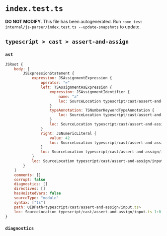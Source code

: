 # `index.test.ts`

**DO NOT MODIFY**. This file has been autogenerated. Run `rome test internal/js-parser/index.test.ts --update-snapshots` to update.

## `typescript > cast > assert-and-assign`

### `ast`

```javascript
JSRoot {
	body: [
		JSExpressionStatement {
			expression: JSAssignmentExpression {
				operator: "="
				left: TSAssignmentAsExpression {
					expression: JSAssignmentIdentifier {
						name: "a"
						loc: SourceLocation typescript/cast/assert-and-assign/input.ts 1:1-1:2 (a)
					}
					typeAnnotation: TSNumberKeywordTypeAnnotation {
						loc: SourceLocation typescript/cast/assert-and-assign/input.ts 1:6-1:12
					}
					loc: SourceLocation typescript/cast/assert-and-assign/input.ts 1:1-1:12
				}
				right: JSNumericLiteral {
					value: 42
					loc: SourceLocation typescript/cast/assert-and-assign/input.ts 1:16-1:18
				}
				loc: SourceLocation typescript/cast/assert-and-assign/input.ts 1:0-1:18
			}
			loc: SourceLocation typescript/cast/assert-and-assign/input.ts 1:0-1:19
		}
	]
	comments: []
	corrupt: false
	diagnostics: []
	directives: []
	hasHoistedVars: false
	sourceType: "module"
	syntax: ["ts"]
	path: UIDPath<typescript/cast/assert-and-assign/input.ts>
	loc: SourceLocation typescript/cast/assert-and-assign/input.ts 1:0-1:19
}
```

### `diagnostics`

```

```
